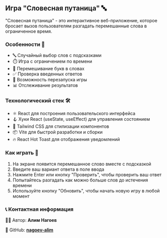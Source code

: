 ## Игра "Словесная путаница" 🔤

"Словесная путаница" - это интерактивное веб-приложение, которое бросает вызов пользователям разгадать перемешанные слова в ограниченное время.

### Особенности 🌟

- 🔤 Случайный выбор слов с подсказками
- ⏱️ Игра с ограничением по времени
- 🔄 Перемешивание букв в словах
- ✅ Проверка введенных ответов
- 🔁 Возможность перезапуска игры
- 📊 Отслеживание результатов

### Технологический стек 🛠️

- ⚛️ React для построения пользовательского интерфейса
- 🪝 Хуки React (useState, useEffect) для управления состоянием
- 🎨 Tailwind CSS для стилизации компонентов
- 📦 Vite для быстрой разработки и сборки
- 🔥 React Hot Toast для отображения уведомлений

### Как играть 📝

1. На экране появится перемешанное слово вместе с подсказкой
2. Введите ваш вариант ответа в поле ввода
3. Нажмите Enter или кнопку "Проверить", чтобы проверить ваш ответ
4. Попытайтесь разгадать как можно больше слов до истечения времени
5. Используйте кнопку "Обновить", чтобы начать новую игру в любой момент

### 📞 Контактная информация

👨‍💻 Автор: **Алим Нагоев**

🐙 GitHub: **[nagoev-alim](https://github.com/nagoev-alim)**
